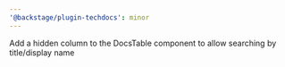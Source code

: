 ```yaml
---
'@backstage/plugin-techdocs': minor
---
```


Add a hidden column to the DocsTable component to allow searching by title/display name

